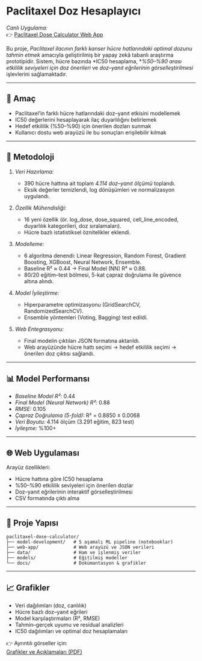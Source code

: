 # Paclitaxel Doz Hesaplayıcı

*Canlı Uygulama:*  
👉 [Paclitaxel Dose Calculator Web App](https://nisa439.github.io/ONKOLOJIDE-3T-TEKNOFEST/)  

Bu proje, *Paclitaxel ilacının farklı kanser hücre hatlarındaki optimal dozunu tahmin etmek* amacıyla geliştirilmiş bir yapay zekâ tabanlı araştırma prototipidir. Sistem, hücre bazında *IC50 hesaplama, **%50–%90 arası etkililik seviyeleri için doz önerileri* ve *doz–yanıt eğrilerinin görselleştirilmesi* işlevlerini sağlamaktadır.  
  

---

## 🎯 Amaç
- Paclitaxel’in farklı hücre hatlarındaki doz–yanıt etkisini modellemek  
- IC50 değerlerini hesaplayarak ilaç duyarlılığını belirlemek  
- Hedef etkililik (%50–%90) için önerilen dozları sunmak  
- Kullanıcı dostu web arayüzü ile bu sonuçları erişilebilir kılmak  

---

## 🔬 Metodoloji
1. *Veri Hazırlama:*  
   - 390 hücre hattına ait toplam *4.114 doz–yanıt ölçümü* toplandı.  
   - Eksik değerler temizlendi, log dönüşümleri ve normalizasyon uygulandı.  

2. *Özellik Mühendisliği:*  
   - 16 yeni özellik (ör. log_dose, dose_squared, cell_line_encoded, duyarlılık kategorileri, doz sıralamaları).  
   - Hücre bazlı istatistiksel öznitelikler eklendi.  

3. *Modelleme:*  
   - 6 algoritma denendi: Linear Regression, Random Forest, Gradient Boosting, XGBoost, Neural Network, Ensemble.  
   - Baseline R² ≈ 0.44 → Final Model (NN) R² ≈ 0.88.  
   - 80/20 eğitim–test bölmesi, 5-kat çapraz doğrulama ile güvence altına alındı.  

4. *Model İyileştirme:*  
   - Hiperparametre optimizasyonu (GridSearchCV, RandomizedSearchCV).  
   - Ensemble yöntemleri (Voting, Bagging) test edildi.  

5. *Web Entegrasyonu:*  
   - Final modelin çıktıları JSON formatına aktarıldı.  
   - Web arayüzünde hücre hattı seçimi → hedef etkililik seçimi → önerilen doz çıktısı sağlandı.  

---

## 📊 Model Performansı
- *Baseline Model R²:* 0.44  
- *Final Model (Neural Network) R²:* 0.88  
- *RMSE:* 0.105  
- *Çapraz Doğrulama (5-fold):* R² = 0.8850 ± 0.0068  
- *Veri Boyutu:* 4.114 ölçüm (3.291 eğitim, 823 test)  
- *İyileşme:* %100+  

---

## 🌐 Web Uygulaması
Arayüz özellikleri:  
- Hücre hattına göre IC50 hesaplama  
- %50–%90 etkililik seviyeleri için önerilen dozlar  
- Doz–yanıt eğrilerinin interaktif görselleştirilmesi  
- CSV formatında çıktı alma  

---

## 📂 Proje Yapısı
```text
paclitaxel-dose-calculator/
├── model-development/   # 5 aşamalı ML pipeline (notebooklar)
├── web-app/             # Web arayüzü ve JSON verileri
├── data/                # Ham ve işlenmiş veriler
├── models/              # Eğitilmiş modeller
└── docs/                # Dokümantasyon & grafikler
```

---

## 📈 Grafikler
- Veri dağılımları (doz, canlılık)  
- Hücre bazlı doz–yanıt eğrileri  
- Model karşılaştırmaları (R², RMSE)  
- Tahmin–gerçek uyumu ve residual analizleri  
- IC50 dağılımları ve optimal doz hesaplamaları  

👉 Ayrıntılı görseller için:  
[Grafikler ve Açıklamaları (PDF)](docs/GRAFIKLER_VE_ACIKLAMALARI.pdf)  
